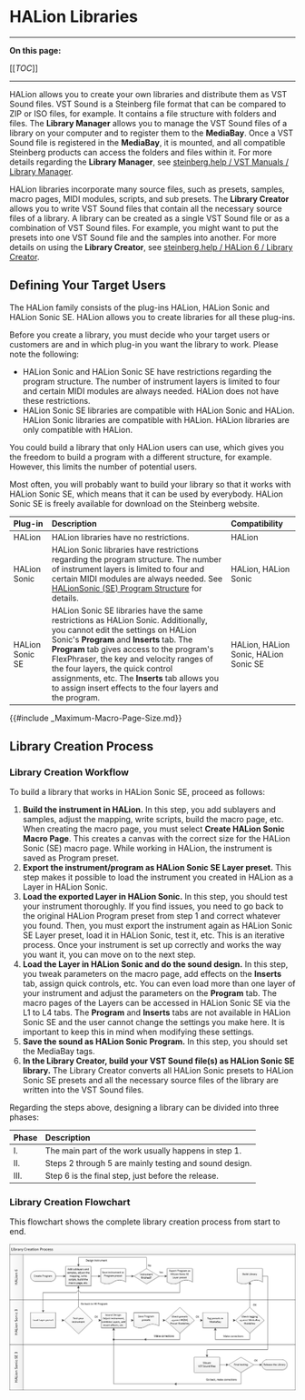 # HALion Libraries

---

**On this page:**

[[_TOC_]]

---

HALion allows you to create your own libraries and distribute them as VST Sound files. VST Sound is a Steinberg file format that can be compared to ZIP or ISO files, for example. It contains a file structure with folders and files. The **Library Manager** allows you to manage the VST Sound files of a library on your computer and to register them to the **MediaBay**. Once a VST Sound file is registered in the **MediaBay**, it is mounted, and all compatible Steinberg products can access the folders and files within it. For more details regarding the **Library Manager**,  see [steinberg.help / VST Manuals / Library Manager](https://steinberg.help/vst-manuals/library-manager/).

HALion libraries incorporate many source files, such as presets, samples, macro pages, MIDI modules, scripts, and sub presets. The **Library Creator** allows you to write VST Sound files that contain all the necessary source files of a library. A library can be created as a single VST Sound file or as a combination of VST Sound files. For example, you might want to put the presets into one VST Sound file and the samples into another. For more details on using the **Library Creator**, see [steinberg.help / HALion 6 / Library Creator](https://steinberg.help/halion/v6/en/halion/topics/library_creator/library_creator_c.html).

## Defining Your Target Users

The HALion family consists of the plug-ins HALion, HALion Sonic and HALion Sonic SE. HALion allows you to create libraries for all these plug-ins.

Before you create a library, you must decide who your target users or customers are and in which plug-in you want the library to work. Please note the following:

* HALion Sonic and HALion Sonic SE have restrictions regarding the program structure. The number of instrument layers is limited to four and certain MIDI modules are always needed. HALion does not have these restrictions.
* HALion Sonic SE libraries are compatible with HALion Sonic and HALion. HALion Sonic libraries are compatible with HALion. HALion libraries are only compatible with HALion.

You could build a library that only HALion users can use, which gives you the freedom to build a program with a different structure, for example. However, this limits the number of potential users.

Most often, you will probably want to build your library so that it works with HALion Sonic SE, which means that it can be used by everybody. HALion Sonic SE is freely available for download on the Steinberg website.

|Plug-in|Description|Compatibility|
|:-|:-|:-|
|HALion|HALion libraries have no restrictions.|HALion|
|HALion Sonic|HALion Sonic libraries have restrictions regarding the program structure. The number of instrument layers is limited to four and certain MIDI modules are always needed. See [HALionSonic (SE) Program Structure](./Creating-Instruments.md#halion-sonic-se-program-structure) for details.|HALion, HALion Sonic|
|HALion Sonic SE|HALion Sonic SE libraries have the same restrictions as HALion Sonic. Additionally, you cannot edit the settings on HALion Sonic's **Program** and **Inserts** tab. The **Program** tab gives access to the program's FlexPhraser, the key and velocity ranges of the four layers, the quick control assignments, etc. The **Inserts** tab allows you to assign insert effects to the four layers and the program.|HALion, HALion Sonic, HALion Sonic SE|

{{#include _Maximum-Macro-Page-Size.md}}

## Library Creation Process

### Library Creation Workflow

To build a library that works in HALion Sonic SE, proceed as follows:

1. **Build the instrument in HALion.** In this step, you add sublayers and samples, adjust the mapping, write scripts, build the macro page, etc. When creating the macro page, you must select **Create HALion Sonic Macro Page**. This creates a canvas with the correct size for the HALion Sonic (SE) macro page. While working in HALion, the instrument is saved as Program preset.
1. **Export the instrument/program as HALion Sonic SE Layer preset.** This step makes it possible to load the instrument you created in HALion as a Layer in HALion Sonic.
1. **Load the exported Layer in HALion Sonic.** In this step, you should test your instrument thoroughly. If you find issues, you need to go back to the original HALion Program preset from step 1 and correct whatever you found. Then, you must export the instrument again as HALion Sonic SE Layer preset, load it in HALion Sonic, test it, etc. This is an iterative process. Once your instrument is set up correctly and works the way you want it, you can move on to the next step.
1. **Load the Layer in HALion Sonic and do the sound design.** In this step, you tweak parameters on the macro page, add effects on the **Inserts** tab, assign quick controls, etc. You can even load more than one layer of your instrument and adjust the parameters on the **Program** tab. The macro pages of the Layers can be accessed in HALion Sonic SE via the L1 to L4 tabs. The **Program** and **Inserts** tabs are not available in HALion Sonic SE and the user cannot change the settings you make here. It is important to keep this in mind when modifying these settings.
1. **Save the sound as HALion Sonic Program.** In this step, you should set the MediaBay tags.
1. **In the Library Creator, build your VST Sound file(s) as HALion Sonic SE library.** The Library Creator converts all HALion Sonic presets to HALion Sonic SE presets and all the necessary source files of the library are written into the VST Sound files.

Regarding the steps above, designing a library can be divided into three phases:

|Phase|Description|
|:-|:-|
|I.|The main part of the work usually happens in step 1.|
|II.|Steps 2 through 5 are mainly testing and sound design.|
|III.|Step 6 is the final step, just before the release.|

### Library Creation Flowchart

This flowchart shows the complete library creation process from start to end.

![Library Creation Process](../images/Library-Creation-Process.png)